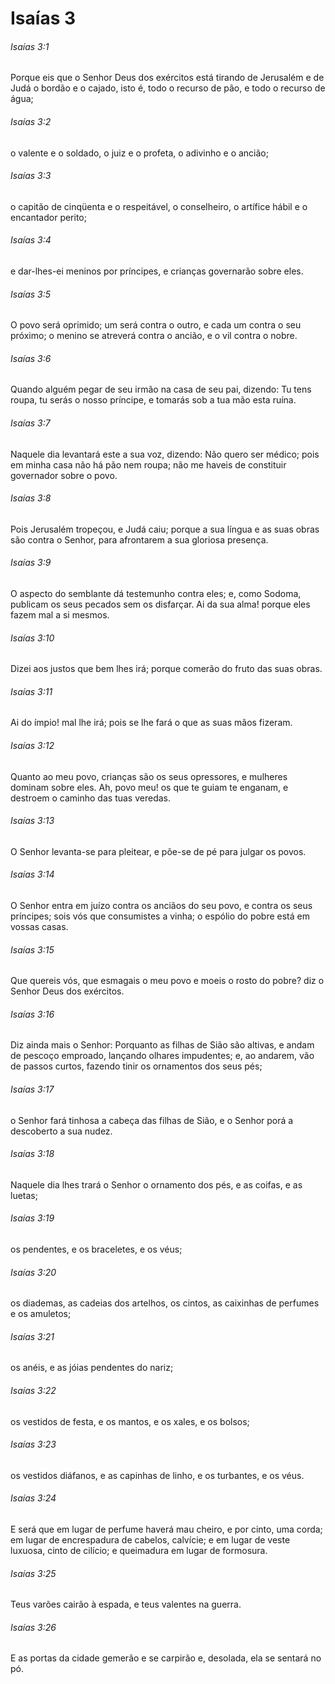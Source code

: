 # Isaías 3

###### Isaías 3:1

Porque eis que o Senhor Deus dos exércitos está tirando de Jerusalém e de Judá o bordão e o cajado, isto é, todo o recurso de pão, e todo o recurso de água;

###### Isaías 3:2

o valente e o soldado, o juiz e o profeta, o adivinho e o ancião;

###### Isaías 3:3

o capitão de cinqüenta e o respeitável, o conselheiro, o artífice hábil e o encantador perito;

###### Isaías 3:4

e dar-lhes-ei meninos por príncipes, e crianças governarão sobre eles.

###### Isaías 3:5

O povo será oprimido; um será contra o outro, e cada um contra o seu próximo; o menino se atreverá contra o ancião, e o vil contra o nobre.

###### Isaías 3:6

Quando alguém pegar de seu irmão na casa de seu pai, dizendo: Tu tens roupa, tu serás o nosso príncipe, e tomarás sob a tua mão esta ruína.

###### Isaías 3:7

Naquele dia levantará este a sua voz, dizendo: Não quero ser médico; pois em minha casa não há pão nem roupa; não me haveis de constituir governador sobre o povo.

###### Isaías 3:8

Pois Jerusalém tropeçou, e Judá caiu; porque a sua língua e as suas obras são contra o Senhor, para afrontarem a sua gloriosa presença.

###### Isaías 3:9

O aspecto do semblante dá testemunho contra eles; e, como Sodoma, publicam os seus pecados sem os disfarçar. Ai da sua alma! porque eles fazem mal a si mesmos.

###### Isaías 3:10

Dizei aos justos que bem lhes irá; porque comerão do fruto das suas obras.

###### Isaías 3:11

Ai do ímpio! mal lhe irá; pois se lhe fará o que as suas mãos fizeram.

###### Isaías 3:12

Quanto ao meu povo, crianças são os seus opressores, e mulheres dominam sobre eles. Ah, povo meu! os que te guiam te enganam, e destroem o caminho das tuas veredas.

###### Isaías 3:13

O Senhor levanta-se para pleitear, e põe-se de pé para julgar os povos.

###### Isaías 3:14

O Senhor entra em juízo contra os anciãos do seu povo, e contra os seus príncipes; sois vós que consumistes a vinha; o espólio do pobre está em vossas casas.

###### Isaías 3:15

Que quereis vós, que esmagais o meu povo e moeis o rosto do pobre? diz o Senhor Deus dos exércitos.

###### Isaías 3:16

Diz ainda mais o Senhor: Porquanto as filhas de Sião são altivas, e andam de pescoço emproado, lançando olhares impudentes; e, ao andarem, vão de passos curtos, fazendo tinir os ornamentos dos seus pés;

###### Isaías 3:17

o Senhor fará tinhosa a cabeça das filhas de Sião, e o Senhor porá a descoberto a sua nudez.

###### Isaías 3:18

Naquele dia lhes trará o Senhor o ornamento dos pés, e as coifas, e as luetas;

###### Isaías 3:19

os pendentes, e os braceletes, e os véus;

###### Isaías 3:20

os diademas, as cadeias dos artelhos, os cintos, as caixinhas de perfumes e os amuletos;

###### Isaías 3:21

os anéis, e as jóias pendentes do nariz;

###### Isaías 3:22

os vestidos de festa, e os mantos, e os xales, e os bolsos;

###### Isaías 3:23

os vestidos diáfanos, e as capinhas de linho, e os turbantes, e os véus.

###### Isaías 3:24

E será que em lugar de perfume haverá mau cheiro, e por cinto, uma corda; em lugar de encrespadura de cabelos, calvície; e em lugar de veste luxuosa, cinto de cilício; e queimadura em lugar de formosura.

###### Isaías 3:25

Teus varões cairão à espada, e teus valentes na guerra.

###### Isaías 3:26

E as portas da cidade gemerão e se carpirão e, desolada, ela se sentará no pó.

